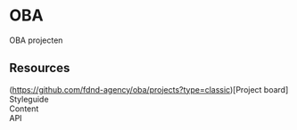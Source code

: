 # OBA
OBA projecten

## Resources

(https://github.com/fdnd-agency/oba/projects?type=classic)[Project board]
Styleguide  
Content  
API  
